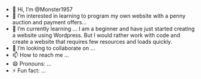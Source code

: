 - 👋 Hi, I’m @Monster1957
- 👀 I’m interested in learning to program my own website with a penny auction and payment offers...
- 🌱 I’m currently learning ... I am a beginner and have just started creating a website using Wordpress. But I would rather work with code and create a website that requires few resources and loads quickly.
- 💞️ I’m looking to collaborate on ...
- 📫 How to reach me ...
- 😄 Pronouns: ...
- ⚡ Fun fact: ...

<!---
Monster1957/Monster1957 is a ✨ special ✨ repository because its `README.md` (this file) appears on your GitHub profile.
You can click the Preview link to take a look at your changes.
--->
